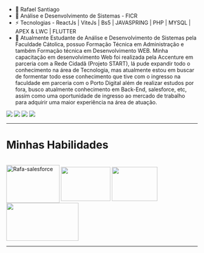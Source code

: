 
- 🔭 Rafael Santiago
- 🌱 Análise e Desenvolvimento de Sistemas - FICR
- ⚡ Tecnologias - ReactJs | ViteJs | Bs5 | JAVASPRING | PHP | MYSQL | APEX & LWC | FLUTTER
- 💬 Atualmente Estudante de Análise e Desenvolvimento de Sistemas pela Faculdade Cátolica, possuo Formação Técnica em Administração e também Formação técnica em Desenvolvimento WEB. Minha capacitação em desenvolvimento Web foi realizada pela Accenture em parceria com a Rede Cidadã (Projeto START), lá pude expandir todo o conhecimento na área de Tecnologia, mas atualmente estou em buscar de formentar todo esse conhecimento que tive com o ingresso na faculdade em parceria com o Porto Digital além de realizar estudos por fora, busco atualmente conhecimento em Back-End, salesforce, etc, assim como uma oportunidade de ingresso ao mercado de trabalho para adquirir uma maior experiência na área de atuação.



<div align="center">
  <a href="https://github.com/SantiagoRafael1"> 
</div>
<div> 
  <a href="https://www.instagram.com/rafasantiago1/" target="_blank"><img src="https://img.shields.io/badge/-Instagram-%23E4405F?style=for-the-badge&logo=instagram&logoColor=white" target="_blank"></a>
  <a href="https://www.youtube.com/watch?v=_dnB4nWckxg&ab_channel=DjavanVEVO" target="_blank"><img src="https://img.shields.io/badge/Discord-7289DA?style=for-the-badge&logo=discord&logoColor=white" target="_blank"></a> 
  <a href = "mailto:rafaelsantiagope@gmail.com"><img src="https://img.shields.io/badge/-Gmail-%23333?style=for-the-badge&logo=gmail&logoColor=white" target="_blank"></a>
  <a href="www.linkedin.com/in/rafael-santiago-dasilva" target="_blank"><img src="https://img.shields.io/badge/-LinkedIn-%230077B5?style=for-the-badge&logo=linkedin&logoColor=white" target="_blank"></a> 

  

 
</div>

  


<hr/>
  
# Minhas Habilidades

<div style="display: inline_block"><br>
  <img align="center" alt="Rafa-salesforce" height="100" width="140" src="https://i.postimg.cc/2yHP4trd/salesforce-512x359.png">
  <img align="center" alt="" height="90" width="130" src="https://i.postimg.cc/fTCxvN4Q/download-1.png">
  <img align="center" alt="" height="90" width="120" src="https://i.postimg.cc/Kz36nf4C/pngimg-com-mysql-PNG9.png">
  <img align="center" alt="" height="100" width="190" src="https://i.postimg.cc/Sx8mhymw/1708815512945-react-js-img-1.png">
  
  

</div>
  
<hr/>

